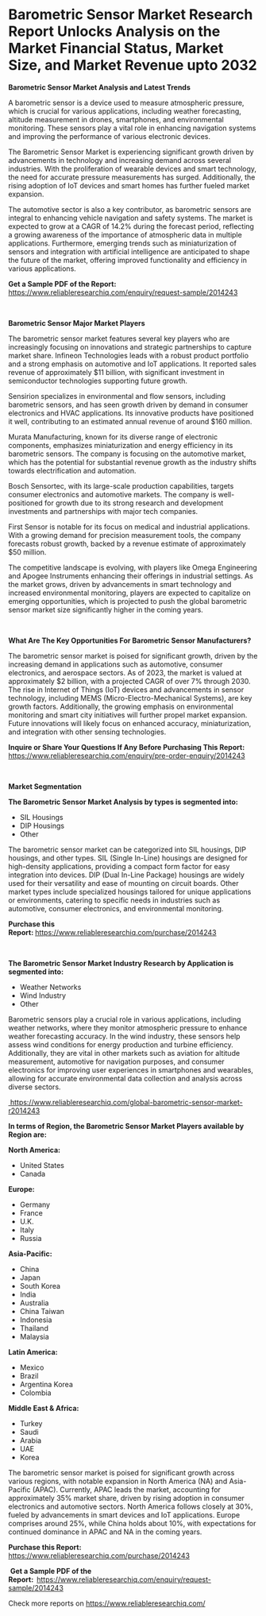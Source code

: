 <p><h1>Barometric Sensor Market Research Report Unlocks Analysis on the Market Financial Status, Market Size, and Market Revenue upto 2032</h1></p><p><strong>Barometric Sensor Market Analysis and Latest Trends</strong></p>
<p><p>A barometric sensor is a device used to measure atmospheric pressure, which is crucial for various applications, including weather forecasting, altitude measurement in drones, smartphones, and environmental monitoring. These sensors play a vital role in enhancing navigation systems and improving the performance of various electronic devices.</p><p>The Barometric Sensor Market is experiencing significant growth driven by advancements in technology and increasing demand across several industries. With the proliferation of wearable devices and smart technology, the need for accurate pressure measurements has surged. Additionally, the rising adoption of IoT devices and smart homes has further fueled market expansion.</p><p>The automotive sector is also a key contributor, as barometric sensors are integral to enhancing vehicle navigation and safety systems. The market is expected to grow at a CAGR of 14.2% during the forecast period, reflecting a growing awareness of the importance of atmospheric data in multiple applications. Furthermore, emerging trends such as miniaturization of sensors and integration with artificial intelligence are anticipated to shape the future of the market, offering improved functionality and efficiency in various applications.</p></p>
<p><strong>Get a Sample PDF of the Report:&nbsp;</strong> <a href="https://www.reliableresearchiq.com/enquiry/request-sample/2014243?utm_campaign=3045&utm_medium=2&utm_source=Github&utm_content=ia&utm_term=29032025&utm_id=barometric-sensor">https://www.reliableresearchiq.com/enquiry/request-sample/2014243</a></p>
<p>&nbsp;</p>
<p><strong>Barometric Sensor Major Market Players</strong></p>
<p><p>The barometric sensor market features several key players who are increasingly focusing on innovations and strategic partnerships to capture market share. Infineon Technologies leads with a robust product portfolio and a strong emphasis on automotive and IoT applications. It reported sales revenue of approximately $11 billion, with significant investment in semiconductor technologies supporting future growth.</p><p>Sensirion specializes in environmental and flow sensors, including barometric sensors, and has seen growth driven by demand in consumer electronics and HVAC applications. Its innovative products have positioned it well, contributing to an estimated annual revenue of around $160 million.</p><p>Murata Manufacturing, known for its diverse range of electronic components, emphasizes miniaturization and energy efficiency in its barometric sensors. The company is focusing on the automotive market, which has the potential for substantial revenue growth as the industry shifts towards electrification and automation.</p><p>Bosch Sensortec, with its large-scale production capabilities, targets consumer electronics and automotive markets. The company is well-positioned for growth due to its strong research and development investments and partnerships with major tech companies.</p><p>First Sensor is notable for its focus on medical and industrial applications. With a growing demand for precision measurement tools, the company forecasts robust growth, backed by a revenue estimate of approximately $50 million.</p><p>The competitive landscape is evolving, with players like Omega Engineering and Apogee Instruments enhancing their offerings in industrial settings. As the market grows, driven by advancements in smart technology and increased environmental monitoring, players are expected to capitalize on emerging opportunities, which is projected to push the global barometric sensor market size significantly higher in the coming years.</p></p>
<p>&nbsp;</p>
<p><strong>What Are The Key Opportunities For Barometric Sensor Manufacturers?</strong></p>
<p><p>The barometric sensor market is poised for significant growth, driven by the increasing demand in applications such as automotive, consumer electronics, and aerospace sectors. As of 2023, the market is valued at approximately $2 billion, with a projected CAGR of over 7% through 2030. The rise in Internet of Things (IoT) devices and advancements in sensor technology, including MEMS (Micro-Electro-Mechanical Systems), are key growth factors. Additionally, the growing emphasis on environmental monitoring and smart city initiatives will further propel market expansion. Future innovations will likely focus on enhanced accuracy, miniaturization, and integration with other sensing technologies.</p></p>
<p><strong>Inquire or Share Your Questions If Any Before Purchasing This Report:</strong> <a href="https://www.reliableresearchiq.com/enquiry/pre-order-enquiry/2014243?utm_campaign=3045&utm_medium=2&utm_source=Github&utm_content=ia&utm_term=29032025&utm_id=barometric-sensor">https://www.reliableresearchiq.com/enquiry/pre-order-enquiry/2014243</a></p>
<p>&nbsp;</p>
<p><strong>Market Segmentation</strong></p>
<p><strong>The Barometric Sensor Market Analysis by types is segmented into:</strong></p>
<p><ul><li>SIL Housings</li><li>DIP Housings</li><li>Other</li></ul></p>
<p><p>The barometric sensor market can be categorized into SIL housings, DIP housings, and other types. SIL (Single In-Line) housings are designed for high-density applications, providing a compact form factor for easy integration into devices. DIP (Dual In-Line Package) housings are widely used for their versatility and ease of mounting on circuit boards. Other market types include specialized housings tailored for unique applications or environments, catering to specific needs in industries such as automotive, consumer electronics, and environmental monitoring.</p></p>
<p><strong>Purchase this Report:&nbsp;</strong><a href="https://www.reliableresearchiq.com/purchase/2014243?utm_campaign=3045&utm_medium=2&utm_source=Github&utm_content=ia&utm_term=29032025&utm_id=barometric-sensor">https://www.reliableresearchiq.com/purchase/2014243</a></p>
<p>&nbsp;</p>
<p><strong>The Barometric Sensor Market Industry Research by Application is segmented into:</strong></p>
<p><ul><li>Weather Networks</li><li>Wind Industry</li><li>Other</li></ul></p>
<p><p>Barometric sensors play a crucial role in various applications, including weather networks, where they monitor atmospheric pressure to enhance weather forecasting accuracy. In the wind industry, these sensors help assess wind conditions for energy production and turbine efficiency. Additionally, they are vital in other markets such as aviation for altitude measurement, automotive for navigation purposes, and consumer electronics for improving user experiences in smartphones and wearables, allowing for accurate environmental data collection and analysis across diverse sectors.</p></p>
<p><a href="https://www.reliableresearchiq.com/global-barometric-sensor-market-r2014243?utm_campaign=3045&utm_medium=2&utm_source=Github&utm_content=ia&utm_term=29032025&utm_id=barometric-sensor">&nbsp;https://www.reliableresearchiq.com/global-barometric-sensor-market-r2014243</a></p>
<p><strong>In terms of Region, the Barometric Sensor Market Players available by Region are:</strong></p>
<p>
    <p> <strong> North America: </strong>
        <ul>
            <li>United States</li>
            <li>Canada</li>
        </ul>
        </p> 
    <p> <strong> Europe: </strong>
        <ul>
            <li>Germany</li>
            <li>France</li>
            <li>U.K.</li>
            <li>Italy</li>
            <li>Russia</li>
        </ul>
        </p> 
    <p> <strong> Asia-Pacific: </strong>
        <ul>
            <li>China</li>
            <li>Japan</li>
            <li>South Korea</li>
            <li>India</li>
            <li>Australia</li>
            <li>China Taiwan</li>
            <li>Indonesia</li>
            <li>Thailand</li>
            <li>Malaysia</li>
        </ul>
        </p> 
    <p> <strong> Latin America: </strong>
        <ul>
            <li>Mexico</li>
            <li>Brazil</li>
            <li>Argentina Korea</li>
            <li>Colombia</li>
        </ul>
        </p> 
    <p> <strong> Middle East & Africa: </strong>
        <ul>
            <li>Turkey</li>
            <li>Saudi</li>
            <li>Arabia</li>
            <li>UAE</li>
            <li>Korea</li>
        </ul>
    </p>
    </p>
<p><p>The barometric sensor market is poised for significant growth across various regions, with notable expansion in North America (NA) and Asia-Pacific (APAC). Currently, APAC leads the market, accounting for approximately 35% market share, driven by rising adoption in consumer electronics and automotive sectors. North America follows closely at 30%, fueled by advancements in smart devices and IoT applications. Europe comprises around 25%, while China holds about 10%, with expectations for continued dominance in APAC and NA in the coming years.</p></p>
<p><strong>Purchase this Report: </strong><a href="https://www.reliableresearchiq.com/purchase/2014243?utm_campaign=3045&utm_medium=2&utm_source=Github&utm_content=ia&utm_term=29032025&utm_id=barometric-sensor">https://www.reliableresearchiq.com/purchase/2014243</a></p>
<p>&nbsp;<strong>Get a Sample PDF of the Report:&nbsp;&nbsp;</strong><a href="https://www.reliableresearchiq.com/enquiry/request-sample/2014243?utm_campaign=3045&utm_medium=2&utm_source=Github&utm_content=ia&utm_term=29032025&utm_id=barometric-sensor">https://www.reliableresearchiq.com/enquiry/request-sample/2014243</a></p>
<p><strong></strong></p>
<p>Check more reports on <a href="https://www.reliableresearchiq.com/?utm_campaign=3045&utm_medium=2&utm_source=Github&utm_content=ia&utm_term=29032025&utm_id=barometric-sensor">https://www.reliableresearchiq.com/</a></p>
